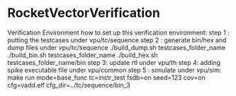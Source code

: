 # RocketVectorVerification
Verification Environment
how to set up this verification environment:
step 1 :
putting the testcases under vpu/tc/sequence
step 2 :
generate bin/hex and dump files under vpu/tc/sequence
./build_dump.sh testcases_folder_name 
./build_bin.sh testcases_folder_name
./build_hex.sh testcases_folder_name/bin
step 3:
update rtl under vpu/th
step 4:
adding spike executable file under vpu/common
step 5 :
simulate under vpu/sim:
make run mode=base_func tc=instr_test  fsdb=on seed=123  cov=on cfg=vadd.elf  cfg_dir=../tc/sequence/bin_3
